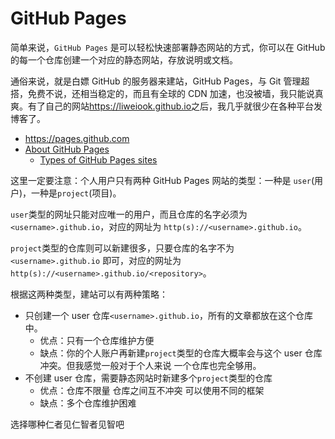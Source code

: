# GitHub Pages

简单来说，`GitHub Pages` 是可以轻松快速部署静态网站的方式，你可以在 GitHub 的每一个仓库创建一个对应的静态网站，存放说明或文档。

通俗来说，就是白嫖 GitHub 的服务器来建站，GitHub Pages，与 Git 管理超搭，免费不说，还相当稳定的，而且有全球的 CDN 加速，也没被墙，我只能说真爽。有了自己的网站<https://liweiook.github.io>之后，我几乎就很少在各种平台发博客了。

- https://pages.github.com
- [About GitHub Pages](https://docs.github.com/en/pages/getting-started-with-github-pages/about-github-pages)
  - [Types of GitHub Pages sites](https://docs.github.com/en/pages/getting-started-with-github-pages/about-github-pages#types-of-github-pages-sites)

这里一定要注意：个人用户只有两种 GitHub Pages 网站的类型：一种是 `user`(用户)，一种是`project`(项目)。

`user`类型的网址只能对应唯一的用户，而且仓库的名字必须为 `<username>.github.io`，对应的网址为 `http(s)://<username>.github.io`。

`project`类型的仓库则可以新建很多，只要仓库的名字不为 `<username>.github.io` 即可，对应的网址为 `http(s)://<username>.github.io/<repository>`。

根据这两种类型，建站可以有两种策略：

- 只创建一个 user 仓库`<username>.github.io`，所有的文章都放在这个仓库中。
  - 优点：只有一个仓库维护方便
  - 缺点：你的个人账户再新建`project`类型的仓库大概率会与这个 user 仓库冲突。但我感觉一般对于个人来说 一个仓库也完全够用。
- 不创建 user 仓库，需要静态网站时新建多个`project`类型的仓库
  - 优点：仓库不限量 仓库之间互不冲突 可以使用不同的框架
  - 缺点：多个仓库维护困难

选择哪种仁者见仁智者见智吧
